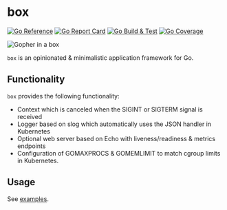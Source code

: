 # box

[![Go Reference](https://pkg.go.dev/badge/github.com/mycreepy/box.svg)](https://pkg.go.dev/github.com/mycreepy/box)
[![Go Report Card](https://goreportcard.com/badge/github.com/mycreepy/box?style=flat-square)](https://goreportcard.com/report/github.com/mycreepy/box)
[![Go Build & Test](https://github.com/mycrEEpy/box/actions/workflows/build.yml/badge.svg)](https://github.com/mycrEEpy/box/actions/workflows/build.yml)
[![Go Coverage](https://github.com/mycreepy/box/wiki/coverage.svg)](https://raw.githack.com/wiki/mycreepy/box/coverage.html)

![Gopher in a box](https://i.ibb.co/wzgHfC1/box-gopher.png)

`box` is an opinionated & minimalistic application framework for Go.

## Functionality

`box` provides the following functionality:

* Context which is canceled when the SIGINT or SIGTERM signal is received
* Logger based on slog which automatically uses the JSON handler in Kubernetes
* Optional web server based on Echo with liveness/readiness & metrics endpoints
* Configuration of GOMAXPROCS & GOMEMLIMIT to match cgroup limits in Kubernetes.

## Usage

See [examples](examples/main.go).
